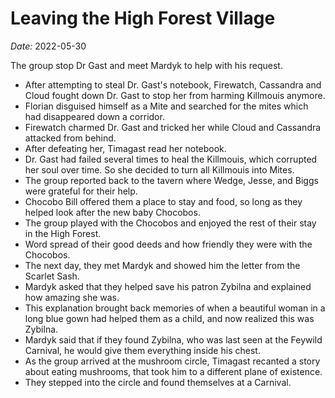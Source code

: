 # Leaving the High Forest Village

*Date:* 2022-05-30

The group stop Dr Gast and meet Mardyk to help with his request.

* After attempting to steal Dr. Gast's notebook, Firewatch, Cassandra and Cloud fought down Dr. Gast to stop her from harming Killmouis anymore.
* Florian disguised himself as a Mite and searched for the mites which had disappeared down a corridor.
* Firewatch charmed Dr. Gast and tricked her while Cloud and Cassandra attacked from behind.
* After defeating her, Timagast read her notebook.
* Dr. Gast had failed several times to heal the Killmouis, which corrupted her soul over time. So she decided to turn all Killmouis into Mites.
* The group reported back to the tavern where Wedge, Jesse, and Biggs were grateful for their help.
* Chocobo Bill offered them a place to stay and food, so long as they helped look after the new baby Chocobos.
* The group played with the Chocobos and enjoyed the rest of their stay in the High Forest.
* Word spread of their good deeds and how friendly they were with the Chocobos.
* The next day, they met Mardyk and showed him the letter from the Scarlet Sash.
* Mardyk asked that they helped save his patron Zybilna and explained how amazing she was.
* This explanation brought back memories of when a beautiful woman in a long blue gown had helped them as a child, and now realized this was Zybilna.
* Mardyk said that if they found Zybilna, who was last seen at the Feywild Carnival, he would give them everything inside his chest.
* As the group arrived at the mushroom circle, Timagast recanted a story about eating mushrooms, that took him to a different plane of existence.
* They stepped into the circle and found themselves at a Carnival.